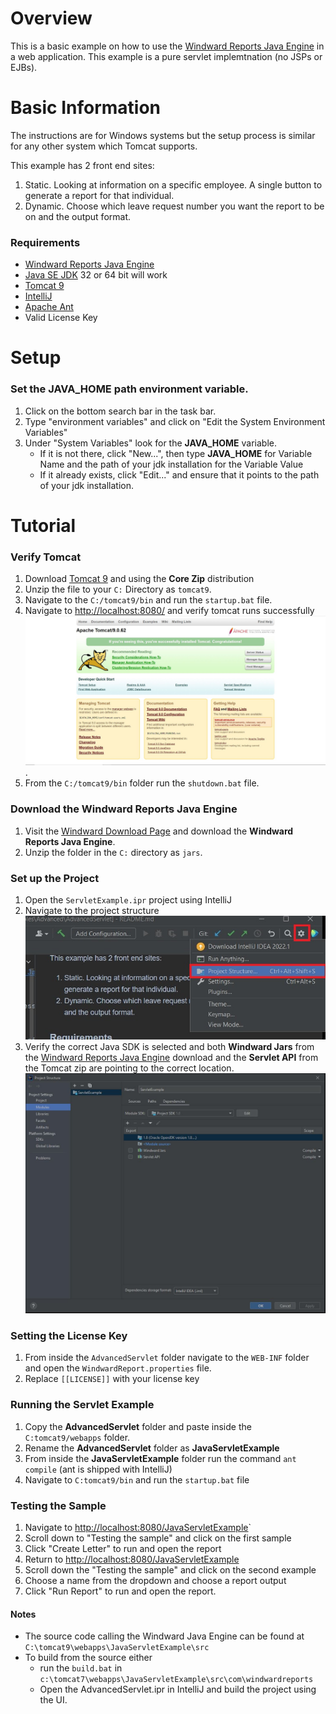 # Overview
This is a basic example on how to use the [Windward Reports Java Engine](https://www.windwardstudios.com/version/version-downloads) in a web application. This example is a pure servlet implemtnation (no JSPs or EJBs).

# Basic Information
The instructions are for Windows systems but the setup process is similar for any other system which Tomcat supports.

This example has 2 front end sites:
1. Static. Looking at information on a specific employee. A single button to generate a report for that individual.
2. Dynamic. Choose which leave request number you want the report to be on and the output format.

### Requirements
- [Windward Reports Java Engine](https://www.windwardstudios.com/version/version-downloads)
- [Java SE JDK](https://www.oracle.com/java/technologies/downloads/) 32 or 64 bit will work
- [Tomcat 9](https://tomcat.apache.org/download-90.cgi)
- [IntelliJ](https://www.jetbrains.com/idea/)
- [Apache Ant](https://ant.apache.org/manual/install.html)
- Valid License Key

# Setup

### Set the **JAVA_HOME** path environment variable.
1. Click on the bottom search bar in the task bar.
2. Type "environment variables" and click on "Edit the System Environment Variables"
3. Under "System Variables" look for the **JAVA_HOME** variable.
    - If it is not there, click "New...", then type **JAVA_HOME** for Variable Name and the path of your jdk installation for the Variable Value
    - If it already exists, click "Edit..." and ensure that it points to the path of your jdk installation.

# Tutorial

### Verify Tomcat
1. Download [Tomcat 9](https://tomcat.apache.org/download-90.cgi) and using the __Core Zip__ distribution
2. Unzip the file to your `C:` Directory as `tomcat9`.
3. Navigate to the `C:/tomcat9/bin` and run the `startup.bat` file.
4. Navigate to [http://localhost:8080/](http://localhost:8080/) and verify tomcat runs successfully
![apache homepage](./readme_images/apache_home_screen.JPG).
5. From the `C:/tomcat9/bin` folder run the `shutdown.bat` file.


### Download the Windward Reports Java Engine
1. Visit the [Windward Download Page](https://www.windwardstudios.com/version/version-downloads) and download the **Windward Reports Java Engine**.
2. Unzip the folder in the `C:` directory as `jars`.

### Set up the Project
1. Open the `ServletExample.ipr` project using IntelliJ
2. Navigate to the project structure ![project structure](./readme_images/project_structure.JPG)
3. Verify the correct Java SDK is selected and both **Windward Jars** from the [Windward Reports Java Engine](https://www.windwardstudios.com/version/version-downloads) download and the **Servlet API** from the Tomcat zip are pointing to the correct location. ![dependencies](./readme_images/required_jars.JPG)

### Setting the License Key
1. From inside the `AdvancedServlet` folder navigate to the `WEB-INF` folder and open the `WindwardReport.properties` file.
2. Replace `[[LICENSE]]` with your license key

### Running the Servlet Example
1. Copy the **AdvancedServlet** folder and paste inside the `C:tomcat9/webapps`  folder.
2. Rename the **AdvancedServlet** folder as **JavaServletExample**
3. From inside the **JavaServletExample** folder run the command `ant compile` (ant is shipped with IntelliJ)
4. Navigate to `C:tomcat9/bin` and run the `startup.bat` file

### Testing the Sample
1. Navigate to [http://localhost:8080/JavaServletExample](http://localhost:8080/JavaServletExample)`
2. Scroll down to "Testing the sample" and click on the first sample
3. Click "Create Letter" to run and open the report
4. Return to [http://localhost:8080/JavaServletExample](http://localhost:8080/JavaServletExample)
5. Scroll down the "Testing the sample" and click on the second example
6. Choose a name from the dropdown and choose a report output
7. Click "Run Report" to run and open the report.

#### Notes
- The source code calling the Windward Java Engine can be found at `C:\tomcat9\webapps\JavaServletExample\src`
- To build from the source either
  - run the `build.bat` in `c:\tomcat7\webapps\JavaServletExample\src\com\windwardreports`
  - Open the AdvancedServlet.ipr in IntelliJ and build the project using the UI.